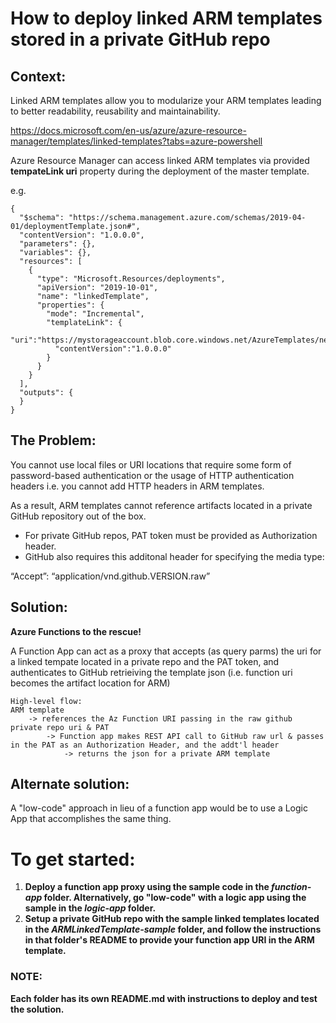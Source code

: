 # How to deploy linked ARM templates stored in a private GitHub repo

## Context:
Linked ARM templates allow you to modularize your ARM templates leading to better readability, reusability and maintainability.

https://docs.microsoft.com/en-us/azure/azure-resource-manager/templates/linked-templates?tabs=azure-powershell

Azure Resource Manager can access linked ARM templates via provided **tempateLink uri** property during the deployment of the master template.

e.g.

```
{
  "$schema": "https://schema.management.azure.com/schemas/2019-04-01/deploymentTemplate.json#",
  "contentVersion": "1.0.0.0",
  "parameters": {},
  "variables": {},
  "resources": [
    {
      "type": "Microsoft.Resources/deployments",
      "apiVersion": "2019-10-01",
      "name": "linkedTemplate",
      "properties": {
        "mode": "Incremental",
        "templateLink": {
          "uri":"https://mystorageaccount.blob.core.windows.net/AzureTemplates/newStorageAccount.json",
          "contentVersion":"1.0.0.0"
        }
      }
    }
  ],
  "outputs": {
  }
}
```


## The Problem:
 You cannot use local files or URI locations that require some form of password-based authentication or the usage of HTTP authentication headers i.e. you cannot add HTTP headers in ARM templates.

As a result, ARM templates cannot reference artifacts located in a private GitHub repository out of the box.


- For private GitHub repos, PAT token must be provided as Authorization header.
- GitHub also requires this additonal header for specifying the media type:

“Accept”: “application/vnd.github.VERSION.raw”


## Solution:
**Azure Functions to the rescue!**

A Function App can act as a proxy that accepts (as query parms) the uri for a linked tempate located in a private repo and the PAT token, and authenticates to GitHub retrieiving the template json (i.e. function uri becomes the artifact location for ARM)

```
High-level flow:
ARM template
    -> references the Az Function URI passing in the raw github private repo uri & PAT
	    -> Function app makes REST API call to GitHub raw url & passes in the PAT as an Authorization Header, and the addt'l header
		    -> returns the json for a private ARM template
```

## Alternate solution:
A "low-code" approach in lieu of a function app would be to use a Logic App that accomplishes the same thing.



# To get started:
1. **Deploy a function app proxy using the sample code in the *function-app* folder. Alternatively, go "low-code" with a logic app using the sample in the *logic-app* folder.**
2. **Setup a private GitHub repo with the sample linked templates located in the *ARMLinkedTemplate-sample* folder, and follow the instructions in that folder's README to provide your function app URI in the ARM template.**



### **NOTE:**

**Each folder has its own README.md with instructions to deploy and test the solution.**

